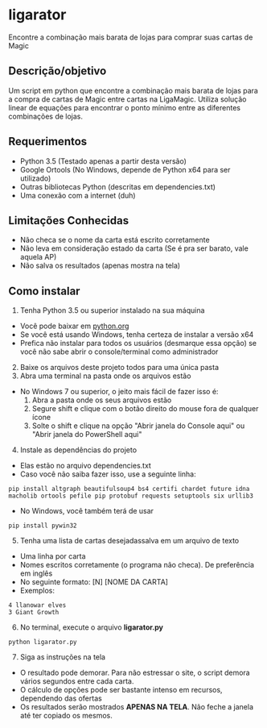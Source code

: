 # ligarator
Encontre a combinação mais barata de lojas para comprar suas cartas de Magic

## Descrição/objetivo
Um script em python que encontre a combinação mais barata de lojas para a compra de cartas de Magic entre cartas na LigaMagic. Utiliza solução linear de equações para encontrar o ponto mínimo entre as diferentes combinações de lojas.

## Requerimentos
* Python 3.5 (Testado apenas a partir desta versão)
* Google Ortools (No Windows, depende de Python x64 para ser utilizado)
* Outras bibliotecas Python (descritas em dependencies.txt)
* Uma conexão com a internet (duh)

## Limitações Conhecidas
* Não checa se o nome da carta está escrito corretamente
* Não leva em consideração estado da carta  (Se é pra ser barato, vale aquela AP)
* Não salva os resultados (apenas mostra na tela)

## Como instalar
1. Tenha Python 3.5 ou superior instalado na sua máquina
  * Você pode baixar em [python.org](https://www.python.org/downloads/)
  * Se você está usando Windows, tenha certeza de instalar a versão x64
  * Prefica não instalar para todos os usuários (desmarque essa opção) se você não sabe abrir o console/terminal como administrador
2. Baixe os arquivos deste projeto todos para uma única pasta
3. Abra uma terminal na pasta onde os arquivos estão
  * No Windows 7 ou superior, o jeito mais fácil de fazer isso é:
      1. Abra a pasta onde os seus arquivos estão
      2. Segure shift e clique com o botão direito do mouse fora de qualquer ícone
      3. Solte o shift e clique na opção "Abrir janela do Console aqui" ou "Abrir janela do PowerShell aqui"
4. Instale as dependências do projeto
  * Elas estão no arquivo dependencies.txt
  * Caso você não saiba fazer isso, use a seguinte linha:
  ```
  pip install altgraph beautifulsoup4 bs4 certifi chardet future idna macholib ortools pefile pip protobuf requests setuptools six urllib3
  ```
  * No Windows, você também terá de usar
  ```
  pip install pywin32
  ```
5. Tenha uma lista de cartas desejadassalva em um arquivo de texto
  * Uma linha por carta
  * Nomes escritos corretamente (o programa não checa). De preferência em inglês
  * No seguinte formato: [N] [NOME DA CARTA]
  * Exemplos:
  ```
  4 llanowar elves
  3 Giant Growth
  ```
6. No terminal, execute o arquivo **ligarator.py**
```
python ligarator.py
```
7. Siga as instruções na tela
  * O resultado pode demorar. Para não estressar o site, o script demora vários segundos entre cada carta. 
  * O cálculo de opções pode ser bastante intenso em recursos, dependendo das ofertas
  * Os resultados serão mostrados **APENAS NA TELA**. Não feche a janela até ter copiado os mesmos.
